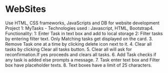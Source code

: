 # WebSites
Use HTML, CSS frameworks, JavaScripts and DB for website development
Project 1: MyTasks - 
    Technologies used : Javascript, HTML, Bootstrap4.
    Functionality:
    1: Enter Task in text box and add to local storage
    2: Filter tasks by entering filter text. Only Matching tasks get displayed on the card.
    3. Remove Task one at a time by clicking delete icon next to it.
    4. Clear all tasks by clicking Clear all tasks button.
    5. Clear all will ask for reconfirmation.If yes proceeds and clears all tasks.
    6. Add Task checks if any task is added else prompts a message.
    7. Task enter text box and Filter box have placeholder texts.
    8. Text boxes have a limit of 25 characters.
